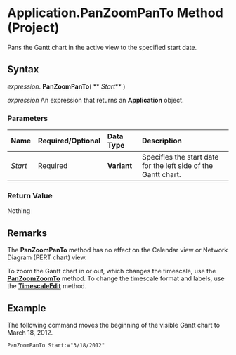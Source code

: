 
# Application.PanZoomPanTo Method (Project)

Pans the Gantt chart in the active view to the specified start date.


## Syntax

 _expression_. **PanZoomPanTo**( ** _Start_** )

 _expression_ An expression that returns an **Application** object.


### Parameters



|**Name**|**Required/Optional**|**Data Type**|**Description**|
|:-----|:-----|:-----|:-----|
| _Start_|Required|**Variant**|Specifies the start date for the left side of the Gantt chart.|

### Return Value

Nothing


## Remarks

The  **PanZoomPanTo** method has no effect on the Calendar view or Network Diagram (PERT chart) view.

To zoom the Gantt chart in or out, which changes the timescale, use the  **[PanZoomZoomTo](bd8510b8-fbdb-2c96-94a7-98c377b2d331.md)** method. To change the timescale format and labels, use the **[TimescaleEdit](7f1ee80d-8de3-ebde-9961-105a31c62653.md)** method.


## Example

The following command moves the beginning of the visible Gantt chart to March 18, 2012.


```
PanZoomPanTo Start:="3/18/2012" 

```


